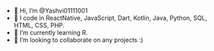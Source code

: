 - 👋 Hi, I’m @Yashvi01111001
- 👀 I code in ReactNative, JavaScript, Dart, Kotlin, Java, Python, SQL, HTML, CSS, PHP.
- 🌱 I’m currently learning R.
- 💞️ I’m looking to collaborate on any projects :)

<!---
Yashvi01111001/Yashvi01111001 is a ✨ special ✨ repository because its `README.md` (this file) appears on your GitHub profile.
You can click the Preview link to take a look at your changes.
--->
